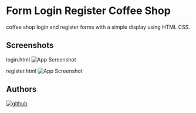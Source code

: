 # Form Login Register Coffee Shop

coffee shop login and register forms with a simple display using HTML CSS.


## Screenshots

login.html
![App Screenshot](https://via.placeholder.com/468x300?text=App+Screenshot+Here)

register.html
![App Screenshot](https://via.placeholder.com/468x300?text=App+Screenshot+Here)


## Authors

[![github](https://img.shields.io/badge/wayosu-000?style=for-the-badge&logo=github&logoColor=white)](https://github.com/wayosu)
